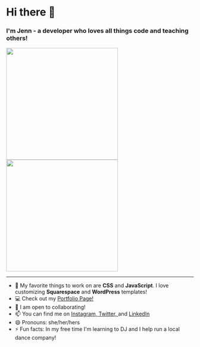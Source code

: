# Hi there 👋

### I'm **Jenn** - a developer who loves all things **code** and **teaching others**!
<img src="https://media.giphy.com/media/eHKw6v7CGCAbFJbTlN/giphy.gif" width="300"> <img src="https://media.giphy.com/media/26xBukhJ0i8KXADYc/giphy.gif" width="300">

---

- 💖 My favorite things to work on are **CSS** and **JavaScript**. I love customizing **Squarespace** and **WordPress** templates!
- 💻 Check out my [Portfolio Page!](https://jennifermaher.me) 
- 👯 I am open to collaborating!
- 📫 You can find me on [Instagram, ](https://www.instagram.com/thisgirlcan.dev/)[Twitter, ](https://twitter.com/Mae_East) and [LinkedIn](https://www.linkedin.com/in/jennifermmaher/)
- 😄 Pronouns: she/her/hers
- ⚡ Fun facts: In my free time I'm learning to DJ and I help run a local dance company!
